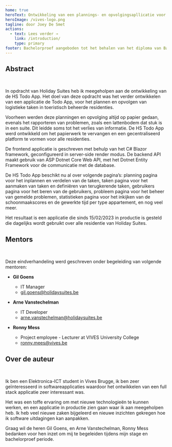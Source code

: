 ```yaml
---
home: true
heroText: Ontwikkeling van een plannings- en opvolgingsapllicatie voor logistieke taken
heroImage: /vives-logo.png
tagline: door Joey De Smet
actions:
  - text: Lees verder →
    link: /introduction/
    type: primary
footer: Bachelorproef aangeboden tot het behalen van het diploma van Bachelor in de elektronica-ICT. Deze eindverhandeling was een examen. De tijdens de verdediging geformuleerde opmerkingen werden niet opgenomen."
---
```


## Abstract
<br>

In opdracht van Holiday Suites heb ik meegeholpen aan de ontwikkeling van de HS Todo App. Het doel van deze opdracht was het verder ontwikkelen van een applicatie de Todo App, voor het plannen en opvolgen van logistieke taken in toeristisch beheerde residenties. 

Voorheen werden deze planningen en opvolging altijd op papier gedaan, evenals het rapporteren van problemen, zoals een lattenbodem dat stuk is in een suite. Dit leidde soms tot het verlies van informatie. De HS Todo App werd ontwikkeld om het papierwerk te vervangen en een gecentraliseerd platform te vormen voor alle residenties.  

De frontend applicatie is geschreven met behulp van het C# Blazor framework, geconfigureerd in server-side render modus. De backend API maakt gebruik van ASP Dotnet Core Web API, met het Dotnet Entity Framework voor de communicatie met de database. 

De HS Todo App beschikt nu al over volgende pagina’s: planning pagina voor het inplannen en verdelen van de taken, taken pagina voor het aanmaken van taken en definiëren van terugkerende taken, gebruikers pagina voor het beren van de gebruikers, probleem pagina voor het beheer van gemelde problemen, statistieken pagina voor het inkijken van de schoonmaakscores en de gewerkte tijd per type appartement, en nog veel meer. 

Het resultaat is een applicatie die sinds 15/02/2023 in productie is gesteld die dagelijks wordt gebruikt over alle residentie van Holiday Suites.

## Mentors
<br>

Deze eindverhandeling werd geschreven onder begeleiding van volgende mentoren:

* **Gil Goens**
  * IT Manager
  * [gil.goens@holidaysuites.be](mailto:gil.goens@holidaysuites.be)

* **Arne Vanstechelman**
  * IT Developer
  * [arne.vanstechelman@holidaysuites.be](mailto:arne.vanstechelman@holidaysuites.be)

* **Ronny Mess**
  * Project employee - Lecturer at VIVES University College
  * [ronny.mees@vives.be](mailto:ronny.mees@vives.be)

## Over de auteur

<br>

Ik ben een Elektronica-ICT student in Vives Brugge, ik ben zeer geïnteresseerd in softwareapplicaties waardoor het ontwikkelen van een full stack applicatie zeer interessant was. 

Het was een toffe ervaring om met nieuwe technologieën te kunnen werken, en een applicatie in productie zien gaan waar ik aan meegeholpen heb. Ik heb veel nieuwe zaken bijgeleerd en nieuwe inzichten gekregen hoe ik software uitdagingen kan aanpakken. 

Graag wil de heren Gil Goens, en Arne Vanstechelman, Ronny Mess bedanken voor hen inzet om mij te begeleiden tijdens mijn stage en bachelorproef periode.

<br/>
<br/>

<TimeLine/>

<br/>
